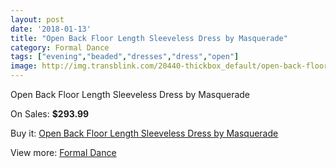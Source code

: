 ```yaml
---
layout: post
date: '2018-01-13'
title: "Open Back Floor Length Sleeveless Dress by Masquerade"
category: Formal Dance
tags: ["evening","beaded","dresses","dress","open"]
image: http://img.transblink.com/20440-thickbox_default/open-back-floor-length-sleeveless-dress-by-masquerade.jpg
---
```

Open Back Floor Length Sleeveless Dress by Masquerade

On Sales: **$293.99**
<a href="https://www.transblink.com/en/formal-dance/6454-open-back-floor-length-sleeveless-dress-by-masquerade.html"><amp-img layout="responsive" width="600" height="600" src="//img.transblink.com/20440-thickbox_default/open-back-floor-length-sleeveless-dress-by-masquerade.jpg" alt="Open Back Floor Length Sleeveless Dress by Masquerade 0" /></a>
<a href="https://www.transblink.com/en/formal-dance/6454-open-back-floor-length-sleeveless-dress-by-masquerade.html"><amp-img layout="responsive" width="600" height="600" src="//img.transblink.com/20441-thickbox_default/open-back-floor-length-sleeveless-dress-by-masquerade.jpg" alt="Open Back Floor Length Sleeveless Dress by Masquerade 1" /></a>

Buy it: [Open Back Floor Length Sleeveless Dress by Masquerade](https://www.transblink.com/en/formal-dance/6454-open-back-floor-length-sleeveless-dress-by-masquerade.html "Open Back Floor Length Sleeveless Dress by Masquerade")

View more: [Formal Dance](https://www.transblink.com/en/6-formal-dance "Formal Dance")